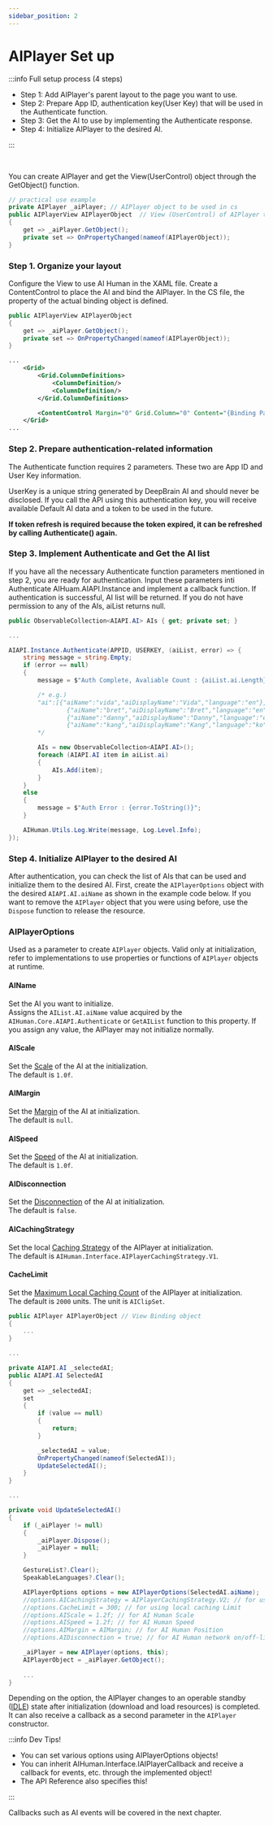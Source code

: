 ```yaml
---
sidebar_position: 2
---
```


# AIPlayer Set up

:::info Full setup process (4 steps)

- Step 1: Add AIPlayer's parent layout to the page you want to use.
- Step 2: Prepare App ID, authentication key(User Key) that will be used in the Authenticate function.
- Step 3: Get the AI to use by implementing the Authenticate response.
- Step 4: Initialize AIPlayer to the desired AI.

:::

<br/>

You can create AIPlayer and get the View(UserControl) object through the GetObject() function.

```csharp
// practical use example
private AIPlayer _aiPlayer;	// AIPlayer object to be used in cs
public AIPlayerView AIPlayerObject	// View (UserControl) of AIPlayer to be used in xaml
{
    get => _aiPlayer.GetObject();
    private set => OnPropertyChanged(nameof(AIPlayerObject));
}
```

### Step 1. Organize your layout

Configure the View to use AI Human in the XAML file. Create a ContentControl to place the AI and bind the AIPlayer. In the CS file, the property of the actual binding object is defined.

```csharp
public AIPlayerView AIPlayerObject
{
    get => _aiPlayer.GetObject();
    private set => OnPropertyChanged(nameof(AIPlayerObject));
}
```

```xml
...
	<Grid>
        <Grid.ColumnDefinitions>
            <ColumnDefinition/>
            <ColumnDefinition/>
        </Grid.ColumnDefinitions>

        <ContentControl Margin="0" Grid.Column="0" Content="{Binding Path=AIPlayerObject}" />
    </Grid>
...
```

### Step 2. Prepare authentication-related information

The Authenticate function requires 2 parameters. These two are App ID and User Key information.

UserKey is a unique string generated by DeepBrain AI and should never be disclosed. If you call the API using this authentication key, you will receive available Default AI data and a token to be used in the future.

**If token refresh is required because the token expired, it can be refreshed by calling Authenticate() again.**

### Step 3. Implement Authenticate and Get the AI list

If you have all the necessary Authenticate function parameters mentioned in step 2, you are ready for authentication. Input these parameters inti Authenticate AIHuam.AIAPI.Instance and implement a callback function. If authentication is successful, AI list will be returned. If you do not have permission to any of the AIs, aiList returns null.

```csharp
public ObservableCollection<AIAPI.AI> AIs { get; private set; }

...

AIAPI.Instance.Authenticate(APPID, USERKEY, (aiList, error) => {
    string message = string.Empty;
    if (error == null)
    {
        message = $"Auth Complete, Avaliable Count : {aiList.ai.Length}";

        /* e.g.)
        "ai":[{"aiName":"vida","aiDisplayName":"Vida","language":"en"},
                {"aiName":"bret","aiDisplayName":"Bret","language":"en"},
                {"aiName":"danny","aiDisplayName":"Danny","language":"en"},
                {"aiName":"kang","aiDisplayName":"Kang","language":"ko"}]
        */

        AIs = new ObservableCollection<AIAPI.AI>();
        foreach (AIAPI.AI item in aiList.ai)
        {
            AIs.Add(item);
        }
    }
    else
    {
        message = $"Auth Error : {error.ToString()}";
    }

    AIHuman.Utils.Log.Write(message, Log.Level.Info);
});
```

### Step 4. Initialize AIPlayer to the desired AI

After authentication, you can check the list of AIs that can be used and initialize them to the desired AI. First, create the `AIPlayerOptions` object with the desired `AIAPI.AI.aiName` as shown in the example code below. If you want to remove the `AIPlayer` object that you were using before, use the `Dispose` function to release the resource.

### AIPlayerOptions 
Used as a parameter to create `AIPlayer` objects. Valid only at initialization, refer to implementations to use properties or functions of `AIPlayer` objects at runtime.

#### AIName
Set the AI you want to initialize.  
Assigns the `AIList.AI.aiName` value acquired by the `AIHuman.Core.AIAPI.Authenticate` or `GetAIList` function to this property.
If you assign any value, the AIPlayer may not initialize normally.

#### AIScale
Set the [Scale](../../../aihuman/windows-sdk/aiplayer/other-features#change-ai-sizescale) of the AI at the initialization.  
The default is `1.0f`.

#### AIMargin
Set the [Margin](../../../aihuman/windows-sdk/aiplayer/other-features#change-ai-positionmargin) of the AI at initialization.  
The default is `null`.

#### AISpeed
Set the [Speed](../../../aihuman/windows-sdk/aiplayer/advanced-features#change-ai-speech-rate) of the AI at initialization.  
The default is `1.0f`.

#### AIDisconnection
Set the [Disconnection](../../../aihuman/windows-sdk/aiplayer/other-features#disconnect-from-ai) of the AI at initialization.  
The default is `false`.

#### AICachingStrategy
Set the local [Caching Strategy](../../../aihuman/windows-sdk/aiplayer/basic-features#local-caching) of the AIPlayer at initialization.  
The default is `AIHuman.Interface.AIPlayerCachingStrategy.V1`.

#### CacheLimit
Set the [Maximum Local Caching Count](../../../aihuman/windows-sdk/aiplayer/basic-features#local-caching) of the AIPlayer at initialization.  
The default is `2000` units. The unit is `AIClipSet`.

```csharp
public AIPlayer AIPlayerObject // View Binding object
{
    ...
}

...

private AIAPI.AI _selectedAI;
public AIAPI.AI SelectedAI
{
    get => _selectedAI;
    set
    {
        if (value == null)
        {
            return;
        }

        _selectedAI = value;
        OnPropertyChanged(nameof(SelectedAI));
        UpdateSelectedAI();
    }
}

...

private void UpdateSelectedAI()
{
   	if (_aiPlayer != null)
    {
        _aiPlayer.Dispose();
        _aiPlayer = null;
    }

    GestureList?.Clear();
    SpeakableLanguages?.Clear();

    AIPlayerOptions options = new AIPlayerOptions(SelectedAI.aiName);
    //options.AICachingStrategy = AIPlayerCachingStrategy.V2; // for using local caching
    //options.CacheLimit = 300; // for using local caching Limit
    //options.AIScale = 1.2f; // for AI Human Scale
    //options.AISpeed = 1.2f; // for AI Human Speed
    //options.AIMargin = AIMargin; // for AI Human Position
    //options.AIDisconnection = true; // for AI Human network on/off-line

    _aiPlayer = new AIPlayer(options, this);
    AIPlayerObject = _aiPlayer.GetObject();     
    
    ...
}
```

Depending on the option, the AIPlayer changes to an operable standby ([IDLE](../../../aihuman/windows-sdk/apis/aiplayerstate)) state after initialization (download and load resources) is completed. It can also receive a callback as a second parameter in the `AIPlayer` constructor.

:::info Dev Tips!

- You can set various options using AIPlayerOptions objects!
- You can inherit AIHuman.Interface.IAIPlayerCallback and receive a callback for events, etc. through the implemented object!
- The API Reference also specifies this!

:::

Callbacks such as AI events will be covered in the next chapter.
